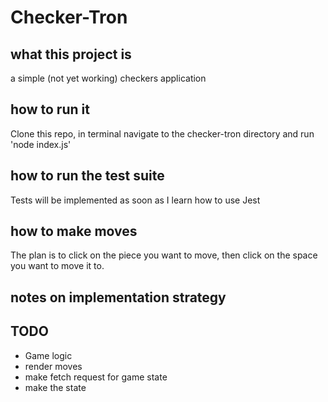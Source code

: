 #  Checker-Tron

## what this project is
a simple (not yet working) checkers application 

## how to run it
Clone this repo, in terminal navigate to the checker-tron directory and run 'node index.js'

## how to run the test suite
Tests will be implemented as soon as I learn how to use Jest

## how to make moves
The plan is to click on the piece you want to move, then click on the space you want to move it to.

## notes on implementation strategy

## TODO
- Game logic
- render moves
- make fetch request for game state
- make the state
